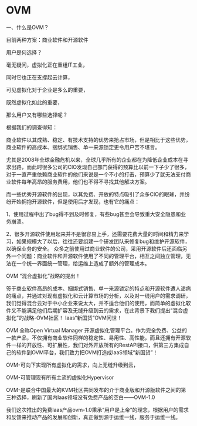 # OVM
一、什么是OVM？

目前两种方案：商业软件和开源软件

用户是何选择？

毫无疑问，虚拟化正在重组IT工业，

同时它也正在支撑起云计算，

可见虚拟化对于企业是多么的重要，

既然虚拟化如此的重要，

那么用户又有哪些选择呢？

根据我们的调查得知：

商业软件以其成熟、稳定、有技术支持的优势来抢占市场，但是相比于这些优势，商业软件的高成本、捆绑式销售、单一来源锁定更令用户苦不堪言。

尤其是2008年全球金融危机以来，全球几乎所有的企业都在为降低企业成本在寻求出路，而此时很多公司的CIO发现自己部门获得的预算比以前一下子少了很多，对于一直严重依赖商业软件的他们来说是一个不小的打击，预算少了就无法支付商业软件每年高昂的服务费用，他们也不得不寻找其他解决方案。

而一些优秀开源软件的出现，以其免费、开放的特点吸引了众多CIO的眼球，并纷纷开始拥抱开源软件，但是使用后才发现，也有它的痛点：

1、使用过程中出了bug得不到及时修复，有些bug甚至会导致重大安全隐患和业务崩溃。

2、很多开源软件使用起来并不是很容易上手，还需要花费大量的时间和精力来学习，如果规模大了以后，往往还要组建一个研发团队来修复bug和维护开源软件，以确保业务的安全。
众多之前使用过商业软件的公司，采用开源软件后还面临另外一个问题：商业软件和开源软件使用了不同的管理平台，相互之间独立管理，无法在一个统一界面统一管理，给运维上造成了额外的管理成本。

OVM “混合虚拟化”战略的提出！

签于商业软件高昂的成本、捆绑式销售、单一来源锁定的特点和开源软件遭人诟病的痛点，并通过对现有虚拟化和云计算市场的分析，以及对一线用户的需求调研，我们觉得混合云对于中小企业来说太大，并不适合他们的使用，而简单的虚拟化软件又不能满足他们后期扩容及无缝升级到云的需求，在此背景下我们提出“混合虚拟化”的战略-OVM社区！
Iaas“新国货”OVM问世！

OVM 全称Open Virtual Manager 开源虚拟化管理平台。作为完全免费、公益的一款产品，不仅拥有商业软件同样的稳定性、易用性、高性能，而且还拥有开源软件一样的开放性、可扩展性，我们对外开放所有的RestAPI接口，供第三方集成自己的软件到OVM平台，我们致力把OVM打造成IaaS领域“新国货”！

OVM-可向下实现所有虚拟化的需求，向上无缝升级到云，

OVM-可管理现有所有主流的虚拟化Hypervisor

OVM-是联合中国最大的KVM社区共同发布的介于商业版和开源版软件之间的第三种选择，刷新了国内Iaas领域没有免费产品的空白——OVM-1.0

我们这次推出的免费Iaas产品ovm-1.0秉承“用户是上帝”的理念，根据用户的需求和反馈来推动产品的发展和创新，真正做到源于运维一线，服务于运维一线。
